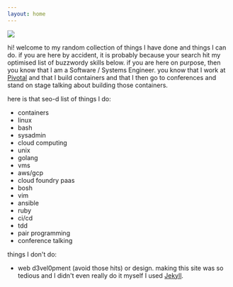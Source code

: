 ```yaml
---
layout: home
---
```

<div class="home">
<link rel="stylesheet" href="/css/mine.css">
<div>
<div class="home-div-right"><img class="avatar" src="https://avatars0.githubusercontent.com/u/8898786?s=400&v=4"></div>
<p>hi! welcome to my random collection of things I have done and things I can do. if you are here by accident, it is probably because your search hit my
optimised list of buzzwordy skills below. if you are here on purpose, then you know
that I am a Software / Systems Engineer. you know that I work at <a href="https://pivotal.io/">Pivotal</a> and that I build
containers and that I then go to conferences and stand on stage talking about building those containers.
</p>

<p>
here is that seo-d list of things I do:
<ul>
<li> containers </li>
<li> linux </li>
<li> bash </li>
<li> sysadmin </li>
<li> cloud computing </li>
<li> unix </li>
<li> golang </li>
<li> vms </li>
<li> aws/gcp </li>
<li> cloud foundry paas </li>
<li> bosh </li>
<li> vim </li>
<li> ansible </li>
<li> ruby </li>
<li> ci/cd </li>
<li> tdd </li>
<li> pair programming </li>
<li> conference talking </li>
</ul>
</p>

<p>
things I don't do:
<ul>
<li> web d3vel0pment (avoid those hits) or design. making this site was so tedious and I didn't even really do it myself I used <a href="https://jekyllrb.com/">Jekyll</a>. </li>
</ul>
</p>
</div>
</div>
